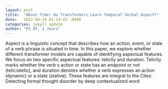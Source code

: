 ```yaml
---
layout: post
title:  "About Time: Do Transformers Learn Temporal Verbal Aspect?"
date:   2022-04-14 01:14:43 -0400
categories: jekyll update
author: "PS UT, J Jaurs"
---
```

Aspect is a linguistic concept that describes how an action, event, or state of a verb phrase is situated in time. In this paper, we explore whether different transformer models are capable of identifying aspectual features. We focus on two specific aspectual features: telicity and duration. Telicity marks whether the verb s action or state has an endpoint or not (telic/atelic), and duration denotes whether a verb expresses an action (dynamic) or a state (stative). These features are integral to the Cites: Detecting formal thought disorder by deep contextualized word